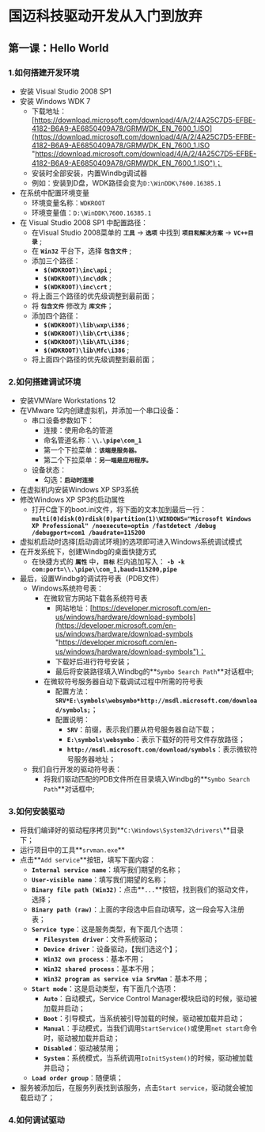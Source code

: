 # 国迈科技驱动开发从入门到放弃 #

## 第一课：Hello World ##

### 1.如何搭建开发环境 ###
- 安装 Visual Studio 2008 SP1
- 安装 Windows WDK 7
	- 下载地址：[https://download.microsoft.com/download/4/A/2/4A25C7D5-EFBE-4182-B6A9-AE6850409A78/GRMWDK_EN_7600_1.ISO](https://download.microsoft.com/download/4/A/2/4A25C7D5-EFBE-4182-B6A9-AE6850409A78/GRMWDK_EN_7600_1.ISO "https://download.microsoft.com/download/4/A/2/4A25C7D5-EFBE-4182-B6A9-AE6850409A78/GRMWDK_EN_7600_1.ISO")；
	- 安装时全部安装，内置Windbg调试器
	- 例如：安装到D盘，WDK路径会变为```D:\WinDDK\7600.16385.1```
- 在系统中配置环境变量
	- 环境变量名称：```WDKROOT```
	- 环境变量值：```D:\WinDDK\7600.16385.1```
- 在 Visual Studio 2008 SP1 中配置路径：
	- 在Visual Studio 2008菜单的 **```工具```** -> **```选项```** 中找到 **```项目和解决方案```** -> **```VC++目录```** ;
	- 在 **```Win32```** 平台下，选择 **```包含文件```** ;
	- 添加三个路径：
		- **```$(WDKROOT)\inc\api```** ;
		- **```$(WDKROOT)\inc\ddk```** ;
		- **```$(WDKROOT)\inc\crt```** ;
	- 将上面三个路径的优先级调整到最前面；
	- 将 **```包含文件```** 修改为 **```库文件```**；
	- 添加四个路径：
		- **```$(WDKROOT)\lib\wxp\i386```** ;
		- **```$(WDKROOT)\lib\Crt\i386```** ;
		- **```$(WDKROOT)\lib\ATL\i386```** ;
		- **```$(WDKROOT)\lib\Mfc\i386```** ;
	- 将上面四个路径的优先级调整到最前面；
	
### 2.如何搭建调试环境 ###
- 安装VMWare Workstations 12
- 在VMware 12内创建虚拟机，并添加一个串口设备：
	- 串口设备参数如下：
		- 连接：使用命名的管道
		- 命名管道名称：**```\\.\pipe\com_1```**
		- 第一个下拉菜单：**```该端是服务器。```**
		- 第二个下拉菜单：**```另一端是应用程序。```**
	- 设备状态：
		- 勾选：**```启动时连接```**
- 在虚拟机内安装Windows XP SP3系统
- 修改Windows XP SP3的启动属性
	- 打开C盘下的boot.ini文件，将下面的文本加到最后一行：**```multi(0)disk(0)rdisk(0)partition(1)\WINDOWS="Microsoft Windows XP Professional" /noexecute=optin /fastdetect /debug /debugport=com1 /baudrate=115200```**
- 虚拟机启动时选择[启动调试环境]的选项即可进入Windows系统调试模式
- 在开发系统下，创建Windbg的桌面快捷方式
	- 在快捷方式的 **```属性```** 中，**```目标```** 栏内追加写入： **```-b -k com:port=\\.\pipe\\com_1,baud=115200,pipe```**
- 最后，设置Windbg的调试符号表（PDB文件）
	- Windows系统符号表：
		- 在微软官方网站下载各系统符号表
			- 网站地址：[https://developer.microsoft.com/en-us/windows/hardware/download-symbols](https://developer.microsoft.com/en-us/windows/hardware/download-symbols "https://developer.microsoft.com/en-us/windows/hardware/download-symbols")；
			- 下载好后进行符号安装；
			- 最后将安装路径填入Windbg的**```Symbo Search Path```**对话框中;
		- 在微软符号服务器自动下载调试过程中所需的符号表
			- 配置方法：**```SRV*E:\symbols\websymbo*http://msdl.microsoft.com/download/symbols;```**；
			- 配置说明：
				- **```SRV```**：前缀，表示我们要从符号服务器自动下载；
				- **```E:\symbols\websymbo```**：表示下载好的符号文件存放路径；
				- **```http://msdl.microsoft.com/download/symbols```**：表示微软符号服务器地址；
	- 我们自行开发的驱动符号表：
		- 将我们驱动匹配的PDB文件所在目录填入Windbg的**```Symbo Search Path```**对话框中;

### 3.如何安装驱动 ###
- 将我们编译好的驱动程序拷贝到**```C:\Windows\System32\drivers\```**目录下；
- 运行项目中的工具**```srvman.exe```**
- 点击**```Add service```**按钮，填写下面内容：
	- **```Internal service name```**：填写我们期望的名称；
	- **```User-visible name```**：填写我们期望的名称；
	- **```Binary file path (Win32)```**：点击**```...```**按钮，找到我们的驱动文件，选择；
	- **```Binary path (raw)```**：上面的字段选中后自动填写，这一段会写入注册表；
	- **```Service type```**：这是服务类型，有下面几个选项：
		- **```Filesystem driver```**：文件系统驱动；
		- **```Device driver```**：设备驱动，【我们选这个】；
		- **```Win32 own process```**：基本不用；
		- **```Win32 shared process```**：基本不用；
		- **```Win32 program as service via SrvMan```**：基本不用；
	- **```Start mode```**：这是启动类型，有下面几个选项：
		- **```Auto```**：自动模式，Service Control Manager模块启动的时候，驱动被加载并启动；
		- **```Boot```**：引导模式，当系统被引导加载的时候，驱动被加载并启动；
		- **```Manual```**：手动模式，当我们调用```StartService()```或使用```net start```命令时，驱动被加载并启动；
		- **```Disabled```**：驱动被禁用；
		- **```System```**：系统模式，当系统调用```IoInitSystem()```的时候，驱动被加载并启动；
	- **```Load order group```**：随便填；
- 服务被添加后，在服务列表找到该服务，点击```Start service```，驱动就会被加载启动了；

### 4.如何调试驱动 ###